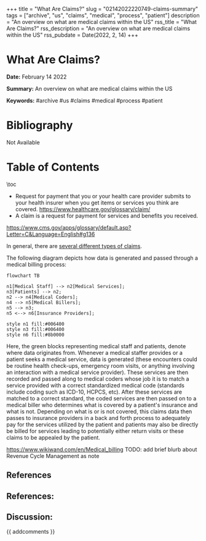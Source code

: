 +++
title = "What Are Claims?"
slug = "02142022220749-claims-summary"
tags = ["archive", "us", "claims", "medical", "process", "patient"]
description = "An overview on what are medical claims within the US"
rss_title = "What Are Claims?"
rss_description = "An overview on what are medical claims within the US"
rss_pubdate = Date(2022, 2, 14)
+++



What Are Claims?
=========

**Date:** February 14 2022

**Summary:** An overview on what are medical claims within the US

**Keywords:** #archive #us #claims #medical #process #patient

Bibliography
==========

Not Available

Table of Contents
=========

\toc

  * Request for payment that you or your health care provider submits to your health insurer when you get items or services you think are covered. https://www.healthcare.gov/glossary/claim/
  * A claim is a request for payment for services and benefits you received.

https://www.cms.gov/apps/glossary/default.asp?Letter=C&Language=English#g136

In general, there are [several different types of claims](/12092021203839-types-claims.md).

The following diagram depicts how data is generated and passed through a medical billing process:

```mermaid
flowchart TB

n1[Medical Staff] --> n2[Medical Services];
n3[Patients] --> n2;
n2 --> n4[Medical Coders];
n4 --> n5[Medical Billers];
n5 --> n3;
n5 <--> n6[Insurance Providers];

style n1 fill:#006400
style n3 fill:#006400
style n6 fill:#8b0000
```

Here, the green blocks representing medical staff and patients, denote where data originates from. Whenever a medical staffer provides or a patient seeks a medical service, data is generated (these encounters could be routine health check-ups, emergency room visits, or anything involving an interaction with a medical service provider). These services are then recorded and passed along to medical coders whose job it is to match a service provided with a correct standardized medical code (standards include coding such as ICD-10, HCPCS, etc). After these services are matched to a correct standard, the coded services are then passed on to a medical biller who determines what is covered by a patient's insurance and what is not. Depending on what is or is not covered, this claims data then passes to insurance providers in a back and forth process to adequately pay for the services utilized by the patient and patients may also be directly be billed for services leading to potentially either return visits or these claims to be appealed by the patient.

https://www.wikiwand.com/en/Medical_billing TODO: add brief blurb about Revenue Cycle Management as note

## References

## References:
## Discussion: 

{{ addcomments }}
